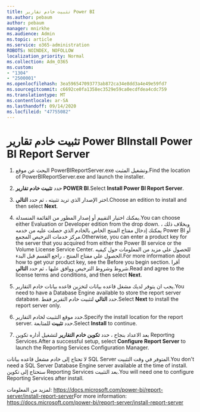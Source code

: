 ```yaml
---
title: تثبيت خادم تقارير Power BI
ms.author: pebaum
author: pebaum
manager: mnirkhe
ms.audience: Admin
ms.topic: article
ms.service: o365-administration
ROBOTS: NOINDEX, NOFOLLOW
localization_priority: Normal
ms.collection: Adm_O365
ms.custom:
- "1304"
- "2500001"
ms.openlocfilehash: 3ea596547093773ab872ca34e8dd3a4e49e59fd7
ms.sourcegitcommit: c6692ce0fa1358ec3529e59ca0ecdfdea4cdc759
ms.translationtype: MT
ms.contentlocale: ar-SA
ms.lasthandoff: 09/14/2020
ms.locfileid: "47755082"
---
```

# <a name="install-power-bi-report-server"></a><span data-ttu-id="fe079-102">تثبيت خادم تقارير Power BI</span><span class="sxs-lookup"><span data-stu-id="fe079-102">Install Power BI Report Server</span></span>

1. <span data-ttu-id="fe079-103">البحث عن موقع PowerBIReportServer.exe وتشغيل المثبت.</span><span class="sxs-lookup"><span data-stu-id="fe079-103">Find the location of PowerBIReportServer.exe and launch the installer.</span></span>

2. <span data-ttu-id="fe079-104">حدد **تثبيت خادم تقارير POWER BI**.</span><span class="sxs-lookup"><span data-stu-id="fe079-104">Select **Install Power BI Report Server**.</span></span>

3. <span data-ttu-id="fe079-105">اختر الإصدار الذي تريد تثبيته ، ثم حدد **التالي**.</span><span class="sxs-lookup"><span data-stu-id="fe079-105">Choose an edition to install and then select **Next**.</span></span>

4. <span data-ttu-id="fe079-106">يمكنك اختيار التقييم أو إصدار المطور من القائمة المنسدلة.</span><span class="sxs-lookup"><span data-stu-id="fe079-106">You can choose either Evaluation or Developer edition from the drop down.</span></span>  <span data-ttu-id="fe079-107">وبخلاف ذلك ، يمكنك إدخال مفتاح المنتج الخاص بالخادم الذي حصلت عليه من خدمه Power BI أو مركز خدمات الترخيص المجمع.</span><span class="sxs-lookup"><span data-stu-id="fe079-107">Otherwise, you can enter a product key for the server that you acquired from either the Power BI service or the Volume License Service Center.</span></span> <span data-ttu-id="fe079-108">للحصول علي مزيد من المعلومات حول كيفيه الحصول علي مفتاح المنتج ، راجع القسم قبل البدء.</span><span class="sxs-lookup"><span data-stu-id="fe079-108">For more information about how to get your product key, see the Before you begin section.</span></span> <span data-ttu-id="fe079-109">أقرا شروط وشروط الترخيص ووافق عليها ، ثم حدد **التالي**.</span><span class="sxs-lookup"><span data-stu-id="fe079-109">Read and agree to the license terms and conditions, and then select **Next**.</span></span>

5. <span data-ttu-id="fe079-110">يجب ان يتوفر لديك مشغل قاعده بيانات لتخزين قاعده بيانات خادم التقارير.</span><span class="sxs-lookup"><span data-stu-id="fe079-110">You need to have a Database Engine available to store the report server database.</span></span> <span data-ttu-id="fe079-111">حدد **التالي** لتثبيت خادم التقرير فقط.</span><span class="sxs-lookup"><span data-stu-id="fe079-111">Select **Next** to install the report server only.</span></span>

6. <span data-ttu-id="fe079-112">حدد موقع التثبيت لخادم التقارير.</span><span class="sxs-lookup"><span data-stu-id="fe079-112">Specify the install location for the report server.</span></span> <span data-ttu-id="fe079-113">حدد **تثبيت** للمتابعة.</span><span class="sxs-lookup"><span data-stu-id="fe079-113">Select **Install** to continue.</span></span>

7. <span data-ttu-id="fe079-114">بعد الاعداد بنجاح ، حدد **تكوين خادم التقارير** لتشغيل أداره تكوين Reporting Services.</span><span class="sxs-lookup"><span data-stu-id="fe079-114">After a successful setup, select **Configure Report Server** to launch the Reporting Services Configuration Manager.</span></span>

<span data-ttu-id="fe079-115">لا تحتاج إلى خادم مشغل قاعده بيانات SQL Server المتوفر في وقت التثبيت.</span><span class="sxs-lookup"><span data-stu-id="fe079-115">You don't need a SQL Server Database Engine server available at the time of install.</span></span> <span data-ttu-id="fe079-116">ستحتاج إلى تكوين Reporting Services بعد التثبيت.</span><span class="sxs-lookup"><span data-stu-id="fe079-116">You will need one to configure Reporting Services after install.</span></span>

<span data-ttu-id="fe079-117">لمزيد من المعلومات: https://docs.microsoft.com/power-bi/report-server/install-report-server</span><span class="sxs-lookup"><span data-stu-id="fe079-117">For more information: https://docs.microsoft.com/power-bi/report-server/install-report-server</span></span>

